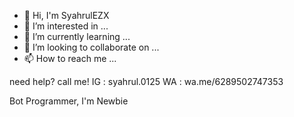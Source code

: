 - 👋 Hi, I'm SyahrulEZX
- 👀 I’m interested in ...
- 🌱 I’m currently learning ...
- 💞️ I’m looking to collaborate on ...
- 📫 How to reach me ...

need help? call me!
IG : syahrul.0125
WA : wa.me/6289502747353

Bot Programmer, I'm Newbie

<!---
Jokyworg/Jokyworg is a ✨ special ✨ repository because its `README.md` (this file) appears on your GitHub profile.
You can click the Preview link to take a look at your changes.
--->
